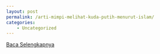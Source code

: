 ```yaml
---
layout: post
permalink: /arti-mimpi-melihat-kuda-putih-menurut-islam/
categories:
    - Uncategorized
---
```


[Baca Selengkapnya](/10)